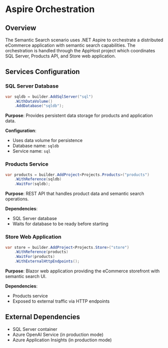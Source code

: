 # Aspire Orchestration

## Overview
The Semantic Search scenario uses .NET Aspire to orchestrate a distributed eCommerce application with semantic search capabilities. The orchestration is handled through the AppHost project which coordinates SQL Server, Products API, and Store web application.

## Services Configuration

### SQL Server Database
```csharp
var sqldb = builder.AddSqlServer("sql")
    .WithDataVolume()
    .AddDatabase("sqldb");
```

**Purpose**: Provides persistent data storage for products and application data.

**Configuration**: 
- Uses data volume for persistence
- Database name: `sqldb`
- Service name: `sql`

### Products Service
```csharp
var products = builder.AddProject<Projects.Products>("products")
    .WithReference(sqldb)
    .WaitFor(sqldb);
```

**Purpose**: REST API that handles product data and semantic search operations.

**Dependencies**: 
- SQL Server database
- Waits for database to be ready before starting

### Store Web Application
```csharp
var store = builder.AddProject<Projects.Store>("store")
    .WithReference(products)
    .WaitFor(products)
    .WithExternalHttpEndpoints();
```

**Purpose**: Blazor web application providing the eCommerce storefront with semantic search UI.

**Dependencies**: 
- Products service
- Exposed to external traffic via HTTP endpoints

## External Dependencies
- SQL Server container
- Azure OpenAI Service (in production mode)
- Azure Application Insights (in production mode)